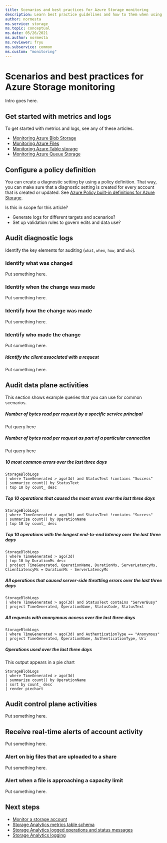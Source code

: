 ```yaml
---
title: Scenarios and best practices for Azure Storage monitoring
description: Learn best practice guidelines and how to them when using metrics and logs to monitor your Azure Storage account resources. 
author: normesta
ms.service: storage
ms.topic: conceptual
ms.date: 05/26/2021
ms.author: normesta
ms.reviewer: fryu
ms.subservice: common
ms.custom: "monitoring"
---
```


# Scenarios and best practices for Azure Storage monitoring

Intro goes here.

## Get started with metrics and logs

To get started with metrics and logs, see any of these articles.

- [Monitoring Azure Blob Storage](../blobs/monitor-blob-storage.md)
- [Monitoring Azure Files](../files/storage-files-monitoring.md)
- [Monitoring Azure Table storage](../tables/monitor-table-storage.md)
- [Monitoring Azure Queue Storage](../queues/monitor-queue-storage.md)

## Configure a policy definition

You can create a diagnostic setting by using a policy definition. That way, you can make sure that a diagnostic setting is created for every account that is created or updated. See [Azure Policy built-in definitions for Azure Storage](policy-reference.md).

Is this in scope for this article? 

- Generate logs for different targets and scenarios?
- Set up validation rules to govern edits and data use?

## Audit diagnostic logs

Identify the key elements for auditing (`what`, `when`, `how`, and `who`). 

### Identify what was changed

Put something here.

### Identify when the change was made

Put something here.

### Identify how the change was made

Put something here.

### Identify who made the change

Put something here.

##### Identify the client associated with a request

Put something here.

## Audit data plane activities

This section shows example queries that you can use for common scenarios.

##### Number of bytes read per request by a specific service principal

Put query here

##### Number of bytes read per request as part of a particular connection  

Put query here

##### 10 most common errors over the last three days

```Kusto
StorageBlobLogs
| where TimeGenerated > ago(3d) and StatusText !contains "Success"
| summarize count() by StatusText
| top 10 by count_ desc
```

##### Top 10 operations that caused the most errors over the last three days

```Kusto
StorageBlobLogs
| where TimeGenerated > ago(3d) and StatusText !contains "Success"
| summarize count() by OperationName
| top 10 by count_ desc
```

##### Top 10 operations with the longest end-to-end latency over the last three days

```Kusto
StorageBlobLogs
| where TimeGenerated > ago(3d)
| top 10 by DurationMs desc
| project TimeGenerated, OperationName, DurationMs, ServerLatencyMs, ClientLatencyMs = DurationMs - ServerLatencyMs
```

##### All operations that caused server-side throttling errors over the last three days

```Kusto
StorageBlobLogs
| where TimeGenerated > ago(3d) and StatusText contains "ServerBusy"
| project TimeGenerated, OperationName, StatusCode, StatusText
```

##### All requests with anonymous access over the last three days

```Kusto
StorageBlobLogs
| where TimeGenerated > ago(3d) and AuthenticationType == "Anonymous"
| project TimeGenerated, OperationName, AuthenticationType, Uri
```

##### Operations used over the last three days

This output appears in a pie chart

```Kusto
StorageBlobLogs
| where TimeGenerated > ago(3d)
| summarize count() by OperationName
| sort by count_ desc 
| render piechart
```

## Audit control plane activities

Put something here.

## Receive real-time alerts of account activity

Put something here.

### Alert on big files that are uploaded to a share

Put something here.

### Alert when a file is approaching a capacity limit

Put something here.

## Next steps
* [Monitor a storage account](https://www.windowsazure.com/manage/services/storage/how-to-monitor-a-storage-account/)   
* [Storage Analytics metrics table schema](/rest/api/storageservices/storage-analytics-metrics-table-schema)   
* [Storage Analytics logged operations and status messages](/rest/api/storageservices/storage-analytics-logged-operations-and-status-messages)   
* [Storage Analytics logging](storage-analytics-logging.md)
